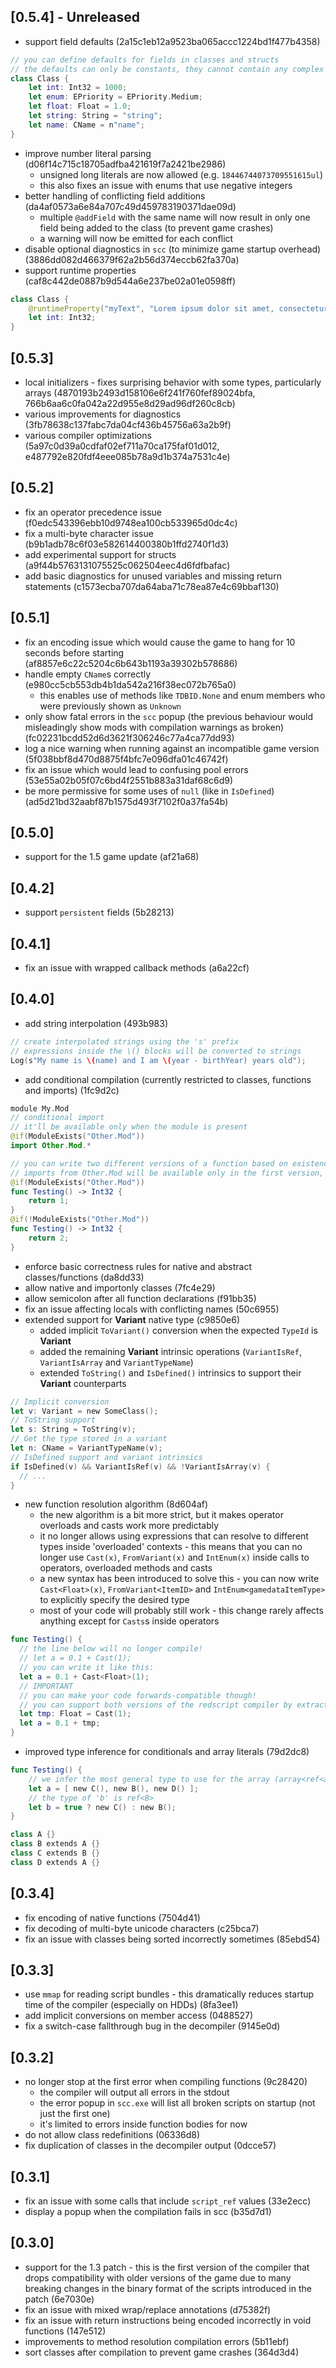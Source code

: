## [0.5.4] - Unreleased
- support field defaults (2a15c1eb12a9523ba065accc1224bd1f477b4358)
```swift
// you can define defaults for fields in classes and structs
// the defaults can only be constants, they cannot contain any complex expressions
class Class {
    let int: Int32 = 1000;
    let enum: EPriority = EPriority.Medium;
    let float: Float = 1.0;
    let string: String = "string";
    let name: CName = n"name";
}
```
- improve number literal parsing (d06f14c715c18705adfba421619f7a2421be2986)
  - unsigned long literals are now allowed (e.g. `18446744073709551615ul`)
  - this also fixes an issue with enums that use negative integers
- better handling of conflicting field additions (da4af0573a6e84a707c49d459783190371dae09d)
  - multiple `@addField` with the same name will now result in only one field being added to the class (to prevent game crashes)
  - a warning will now be emitted for each conflict
- disable optional diagnostics in `scc` (to minimize game startup overhead) (3886dd082d466379f62a2b56d374eccb62fa370a)
- support runtime properties (caf8c442de0887b9d544a6e237be02a01e0598ff)
```swift
class Class {
    @runtimeProperty("myText", "Lorem ipsum dolor sit amet, consectetur adipiscing elit")
    let int: Int32;
}
```

## [0.5.3]
- local initializers - fixes surprising behavior with some types, particularly arrays (4870193b2493d158106e6f241f760fef89024bfa, 766b6aa6c0fa042a22d955e8d29ad96df260c8cb)
- various improvements for diagnostics (3fb78638c137fabc7da04cf436b45756a63a2b9f)
- various compiler optimizations (5a97c0d39a0cdfaf02ef711a70ca175faf01d012, e487792e820fdf4eee085b78a9d1b374a7531c4e)

## [0.5.2]
- fix an operator precedence issue (f0edc543396ebb10d9748ea100cb533965d0dc4c)
- fix a multi-byte character issue (b9b1adb78c6f03e582614400380b1ffd2740f1d3)
- add experimental support for structs (a9f44b5763131075525c062504eec4d6fdfbafac)
- add basic diagnostics for unused variables and missing return statements (c1573ecba707da64aba71c78ea87e4c69bbaf130)

## [0.5.1]
- fix an encoding issue which would cause the game to hang for 10 seconds before starting (af8857e6c22c5204c6b643b1193a39302b578686)
- handle empty `CName`s correctly (e980cc5cb553db4b1da542a216f38ec072b765a0)
  - this enables use of methods like `TDBID.None` and enum members who were previously shown as `Unknown`
- only show fatal errors in the `scc` popup (the previous behaviour would misleadingly show mods with compilation warnings as broken) (fc02231bcdd52d6d3621f306246c77a4ca77dd93)
- log a nice warning when running against an incompatible game version (5f038bbf8d470d8875f4bfc7e096dfa01c46742f)
- fix an issue which would lead to confusing pool errors (53e55a02b05f07c6bd4f2551b883a31daf68c6d9)
- be more permissive for some uses of `null` (like in `IsDefined`) (ad5d21bd32aabf87b1575d493f7102f0a37fa54b)

## [0.5.0]
- support for the 1.5 game update (af21a68)

## [0.4.2]
- support `persistent` fields (5b28213)

## [0.4.1]
- fix an issue with wrapped callback methods (a6a22cf)

## [0.4.0]
- add string interpolation (493b983)
```swift
// create interpolated strings using the 's' prefix
// expressions inside the \() blocks will be converted to strings
Log(s"My name is \(name) and I am \(year - birthYear) years old");
```
- add conditional compilation (currently restricted to classes, functions and imports) (1fc9d2c)
```swift
module My.Mod
// conditional import
// it'll be available only when the module is present
@if(ModuleExists("Other.Mod"))
import Other.Mod.*

// you can write two different versions of a function based on existence of another module
// imports from Other.Mod will be available only in the first version, since the import was conditional
@if(ModuleExists("Other.Mod"))
func Testing() -> Int32 {
    return 1;
}
@if(!ModuleExists("Other.Mod"))
func Testing() -> Int32 {
    return 2;
}
```
- enforce basic correctness rules for native and abstract classes/functions (da8dd33)
- allow native and importonly classes (7fc4e29)
- allow semicolon after all function declarations (f91bb35)
- fix an issue affecting locals with conflicting names (50c6955)
- extended support for **Variant** native type (c9850e6)
  - added implicit `ToVariant()` conversion when the expected `TypeId` is **Variant**
  - added the remaining **Variant** intrinsic operations (`VariantIsRef`, `VariantIsArray` and `VariantTypeName`)
  - extended `ToString()` and `IsDefined()` intrinsics to support their **Variant** counterparts
```swift
// Implicit conversion
let v: Variant = new SomeClass();
// ToString support
let s: String = ToString(v);
// Get the type stored in a variant
let n: CName = VariantTypeName(v);
// IsDefined support and variant intrinsics
if IsDefined(v) && VariantIsRef(v) && !VariantIsArray(v) {
  // ...
}
```
- new function resolution algorithm (8d604af)
  - the new algorithm is a bit more strict, but it makes operator overloads and casts work more predictably
  - it no longer allows using expressions that can resolve to different types inside 'overloaded' contexts - this means that you can no longer use `Cast(x)`, `FromVariant(x)` and `IntEnum(x)` inside calls to operators, overloaded methods and casts
  - a new syntax has been introduced to solve this - you can now write `Cast<Float>(x)`, `FromVariant<ItemID>` and `IntEnum<gamedataItemType>` to explicitly specify the desired type
  - most of your code will probably still work - this change rarely affects anything except for `Casts`s inside operators
```swift
func Testing() {
  // the line below will no longer compile!
  // let a = 0.1 + Cast(1);
  // you can write it like this:
  let a = 0.1 + Cast<Float>(1);
  // IMPORTANT
  // you can make your code forwards-compatible though!
  // you can support both versions of the redscript compiler by extracting the Cast to a local:
  let tmp: Float = Cast(1);
  let a = 0.1 + tmp;
}
```
- improved type inference for conditionals and array literals (79d2dc8)
```swift
func Testing() {
    // we infer the most general type to use for the array (array<ref<a>>)
    let a = [ new C(), new B(), new D() ];
    // the type of 'b' is ref<B>
    let b = true ? new C() : new B();
}

class A {}
class B extends A {}
class C extends B {}
class D extends A {}
```

## [0.3.4]
- fix encoding of native functions (7504d41)
- fix decoding of multi-byte unicode characters (c25bca7)
- fix an issue with classes being sorted incorrectly sometimes (85ebd54)

## [0.3.3]
- use `mmap` for reading script bundles - this dramatically reduces startup time of the compiler (especially on HDDs) (8fa3ee1)
- add implicit conversions on member access (0488527)
- fix a switch-case fallthrough bug in the decompiler (9145e0d)

## [0.3.2]
- no longer stop at the first error when compiling functions (9c28420)
  - the compiler will output all errors in the stdout
  - the error popup in `scc.exe` will list all broken scripts on startup (not just the first one)
  - it's limited to errors inside function bodies for now
- do not allow class redefinitions (06336d8)
- fix duplication of classes in the decompiler output (0dcce57)

## [0.3.1]
- fix an issue with some calls that include `script_ref` values (33e2ecc)
- display a popup when the compilation fails in scc (b35d7d1)

## [0.3.0]
- support for the 1.3 patch - this is the first version of the compiler that drops compatibility with older versions of the game due to many breaking changes in the binary format of the scripts introduced in the patch (6e7030e)
- fix an issue with mixed wrap/replace annotations (d75382f)
- fix an issue with return instructions being encoded incorrectly in void functions (147e512)
- improvements to method resolution compilation errors (5b11ebf)
- sort classes after compilation to prevent game crashes (364d3d4)
